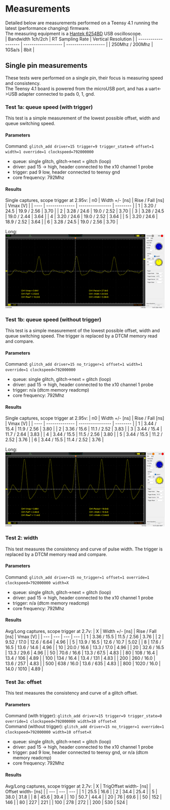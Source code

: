 # Measurements
Detailed below are measurements performed on a Teensy 4.1 running the latest (performance changing) firmware.<br>
The measuring equipment is a [Hantek 6254BD](https://www.hantek.eu/product/hantek-6254bd/) USB oscilloscope.<br>
|  Bandwidth 1ch/2ch  |  RT Sampling Rate   | Vertical Resolution |
| ------------------- | ------------------- | ------------------- |
|   250Mhz / 200Mhz   |       1GSa/s        |        8bit         |

## Single pin measurements
These tests were performed on a single pin, their focus is measuring speed and consistency.<br>
The Teensy 4.1 board is powered from the microUSB port, and has a uart<->USB adapter connected to pads 0, 1, gnd.

### Test 1a: queue speed (with trigger)
This test is a simple measurement of the lowest possible offset, width and queue switching speed.
#### Parameters
Command: ```glitch_add driver=15 trigger=9 trigger_state=0 offset=1 width=1 override=1 clockspeed=792000000```
 - queue: single glitch, glitch->next = glitch (loop)
 - driver: pad 15 -> high, header connected to the x10 channel 1 probe 
 - trigger: pad 9 low, header connected to teensy gnd
 - core frequency: 792Mhz
#### Results
Single captures, scope trigger at 2.95v:
|  n0  | Width +/- [ns] | Rise / Fall [ns] | Vmax [V] |
| ---- | -------------- | ---------------- | -------- |
|   1  |  3.20 / 24.5   |    19.9 / 2.56   |   3.70   |
|   2  |  3.28 / 24.6   |    19.0 / 2.52   |   3.70   |
|   3  |  3.28 / 24.5   |    19.0 / 2.44   |   3.64   |
|   4  |  3.20 / 24.6   |    19.0 / 2.52   |   3.64   |
|   5  |  3.20 / 24.6   |    18.9 / 2.52   |   3.64   |
|   6  |  3.28 / 24.5   |    19.0 / 2.56   |   3.70   |

Long:
![Test 1a](test1a-0.png)

### Test 1b: queue speed (without trigger)
This test is a simple measurement of the lowest possible offset, width and queue switching speed. The trigger is replaced by a DTCM memory read and compare.
#### Parameters
Command: ```glitch_add driver=15 no_trigger=1 offset=1 width=1 override=1 clockspeed=792000000```
 - queue: single glitch, glitch->next = glitch (loop)
 - driver: pad 15 -> high, header connected to the x10 channel 1 probe 
 - trigger: n/a (dtcm memory readcmp)
 - core frequency: 792Mhz
#### Results
Single captures, scope trigger at 2.95v:
|  n0  | Width +/- [ns] | Rise / Fall [ns] | Vmax [V] |
| ---- | -------------- | ---------------- | -------- |
|   1  |  3.44 / 15.4   |    11.9 / 2.56   |   3.80   |
|   2  |  3.36 / 15.6   |    11.1 / 2.52   |   3.83   |
|   3  |  3.44 / 15.4   |    11.7 / 2.64   |   3.83   |
|   4  |  3.44 / 15.5   |    11.5 / 2.56   |   3.80   |
|   5  |  3.44 / 15.5   |    11.2 / 2.52   |   3.76   |
|   6  |  3.44 / 15.5   |    11.4 / 2.52   |   3.76   |

Long:
![Test 1b](test1b-0.png)

### Test 2: width
This test measures the consistency and curve of pulse width. The trigger is replaced by a DTCM memory read and compare.
#### Parameters
Command: ```glitch_add driver=15 no_trigger=1 offset=1 override=1 clockspeed=792000000 width=X```
 - queue: single glitch, glitch->next = glitch (loop)
 - driver: pad 15 -> high, header connected to the x10 channel 1 probe 
 - trigger: n/a (dtcm memory readcmp)
 - core frequency: 792Mhz
#### Results
Avg/Long captures, scope trigger at 2.7v:
| X | Width +/- [ns] | Rise / Fall [ns] | Vmax [V] |
| --- | --- | --- | --- |
| 1 | 3.36 / 15.5 | 11.5 / 2.56 | 3.76 |
| 2 | 9.52 / 17.0 | 12.6 / 6.64 | 4.96 |
| 5 | 13.9 / 16.5 | 12.6 / 10.7 | 5.02 |
| 8 | 17.6 / 16.5 | 13.6 / 14.6 | 4.96 |
| 10 | 20.0 / 16.6 | 13.3 / 17.0 | 4.96 |
| 20 | 32.6 / 16.5 | 13.3 / 29.6 | 4.96 |
| 50 | 70.6 / 16.6 | 13.3 / 67.5 | 4.83 |
| 80 | 108 / 16.4 | 13.4 / 106 | 4.89 |
| 100 | 134 / 16.4 | 13.4 / 131 | 4.83 |
| 200 | 260 / 16.0 | 13.6 / 257 | 4.83 |
| 500 | 638 / 16.0 | 13.6 / 635 | 4.83 |
| 800 | 1020 / 16.0 | 14.0 / 1010 | 4.89 |

### Test 3a: offset
This test measures the consistency and curve of a glitch offset.
#### Parameters
Command (with trigger): ```glitch_add driver=15 trigger=9 trigger_state=0 override=1 clockspeed=792000000 width=10 offset=X``` <br>
Command (without trigger): ```glitch_add driver=15 no_trigger=1 override=1 clockspeed=792000000 width=10 offset=X```
 - queue: single glitch, glitch->next = glitch (loop)
 - driver: pad 15 -> high, header connected to the x10 channel 1 probe 
 - trigger: pad 9 low, header connected to teensy gnd, or n/a (dtcm memory readcmp)
 - core frequency: 792Mhz
#### Results
Avg/Long captures, scope trigger at 2.7v:
| X | TrigOffset width- [ns] | Offset width- [ns] |
| --- | --- | --- |
| 1 | 25.5 | 16.6 |
| 2 | 34.4 | 25.4 |
| 5 | 38.0 | 31.8 |
| 8 | 45.6 | 39.4 |
| 10 | 50.7 | 44.4 |
| 20 | 76 | 69.6 |
| 50 | 152 | 146 |
| 80 | 227 | 221 |
| 100 | 278 | 272 |
| 200 | 530 | 524 |
